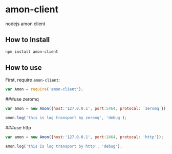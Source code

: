 amon-client
===========

nodejs amon client

## How to Install

```bash
npm install amon-client
```

## How to use

First, require `amon-client`:

```js
var Amon = require('amon-client');
```

###use zeromq 

```js
var amon = new Amon({host:'127.0.0.1', port:5464, protocal: 'zeromq'});

amon.log('this is log transport by zeromq', 'debug');
```

###use http

```js
var amon = new Amon({host:'127.0.0.1', port:2464, protocal: 'http'});

amon.log('this is log transport by http', 'debug');
```
